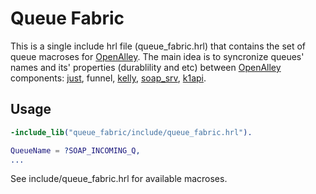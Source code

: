 # Queue Fabric

This is a single include hrl file (queue_fabric.hrl) that contains
the set of queue macroses for [OpenAlley].
The main idea is to syncronize queues' names and its' properties
(durablility and etc) between [OpenAlley] components: [just],
funnel, [kelly], [soap_srv], [k1api].

## Usage

``` erlang
-include_lib("queue_fabric/include/queue_fabric.hrl").

QueueName = ?SOAP_INCOMING_Q,
...

```

See include/queue_fabric.hrl for available macroses.

[OpenAlley]: https://github.com/PowerMeMobile/kelly
[just]: https://github.com/PowerMeMobile/just_mini
[kelly]: https://github.com/PowerMeMobile/kelly
[soap_srv]: https://github.com/PowerMeMobile/soap_srv
[k1api]: https://github.com/PowerMeMobile/k1api